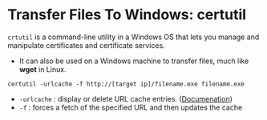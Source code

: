 # Transfer Files To Windows: certutil

`crtutil` is a command-line utility in a Windows OS that lets you manage and manipulate certificates and certificate services.
- It can also be used on a Windows machine to transfer files, much like **wget** in Linux.
```
certutil -urlcache -f http://[target ip]/filename.exe filename.exe
```
- `-urlcache` : display or delete URL cache entries. ([Documenation](https://learn.microsoft.com/en-us/windows-server/administration/windows-commands/certutil#-urlcache))
- `-f` : forces a fetch of the specified URL and then updates the cache
